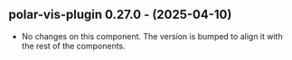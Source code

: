   ## polar-vis-plugin 0.27.0 - (2025-04-10)
  
  * No changes on this component. The version is bumped to align it
    with the rest of the components.

